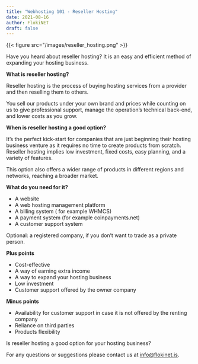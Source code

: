 ```yaml
---
title: "Webhosting 101 - Reseller Hosting"
date: 2021-08-16
author: FlokiNET
draft: false
---
```


{{< figure src="/images/reseller_hosting.png" >}}

Have you heard about reseller hosting? It is an easy and efficient method of expanding your hosting business.

**What is reseller hosting?**

Reseller hosting is the process of buying hosting services from a provider and then reselling them to others.

You sell our products under your own brand and prices while counting on us to give professional support, manage the operation’s technical back-end, and lower costs as you grow.

**When is reseller hosting a good option?**

It’s the perfect kick-start for companies that are just beginning their hosting business venture as it requires no time to create products from scratch. Reseller hosting implies low investment, fixed costs, easy planning, and a variety of features.

This option also offers a wider range of products in different regions and networks, reaching a broader market.

**What do you need for it?**

* A website
* A web hosting management platform
* A billing system ( for example WHMCS)
* A payment system (for example coinpayments.net)
* A customer support system

Optional: a registered company, if you don’t want to trade as a private person.

**Plus points**

* Cost-effective
* A way of earning extra income
* A way to expand your hosting business
* Low investment
* Customer support offered by the owner company

**Minus points**

* Availability for customer support in case it is not offered by the renting company
* Reliance on third parties  
* Products flexibility

Is reseller hosting a good option for your hosting business?

For any questions or suggestions please contact us at info@flokinet.is.